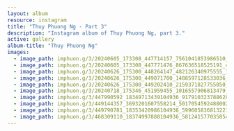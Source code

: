 ```yaml
---
layout: album
resource: instagram
title: "Thuy Phuong Ng - Part 3"
description: "Instagram album of Thuy Phuong Ng, part 3."
active: gallery
album-title: "Thuy Phuong Ng"
images:
  - image_path: imphuon.g/3/20240605_173308_447714157_7561041853986510_7833418497882447105_n.jpg
  - image_path: imphuon.g/3/20240605_173308_447771476_867636518525191_4437730293194681603_n.jpg
  - image_path: imphuon.g/3/20240626_175300_448264147_482126340975555_1995857251791137941_n.jpg
  - image_path: imphuon.g/3/20240626_175300_449071700_1488597128533036_626109524957843984_n.jpg
  - image_path: imphuon.g/3/20240626_175300_449202410_2159371827755050_8030198883274519521_n.jpg
  - image_path: imphuon.g/3/20240718_175346_451959455_1016557906813479_8917216158730013532_n.jpg
  - image_path: imphuon.g/3/447990592_18349713439104936_9179103237886289708_n.jpg
  - image_path: imphuon.g/3/449144357_3693201607558214_5017054592488002498_n.jpg
  - image_path: imphuon.g/3/449790781_18353420986104936_5996058368132215912_n.jpg
  - image_path: imphuon.g/3/468309110_18374997880104936_5812415770358547958_n.jpg
---
```

